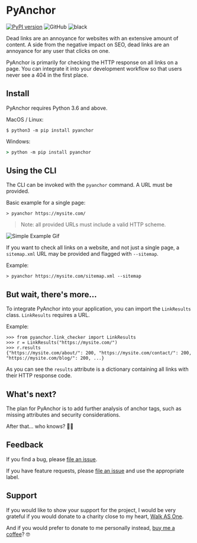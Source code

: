 # PyAnchor

[![PyPI version](https://badge.fury.io/py/pyanchor.svg)](https://badge.fury.io/py/pyanchor) ![GitHub](https://img.shields.io/github/license/endlesstrax/pyanchor) ![black](https://img.shields.io/badge/code%20style-black-000000.svg)

Dead links are an annoyance for websites with an extensive amount of content. A side from the
negative impact on SEO, dead links are an annoyance for any user that clicks on one.

PyAnchor is primarily for checking the HTTP response on all links on a page. You can integrate it
into your development workflow so that users never see a 404 in the first place.

## Install

PyAnchor requires Python 3.6 and above.

MacOS / Linux:

```shell
$ python3 -m pip install pyanchor
```

Windows:

```cmd
> python -m pip install pyanchor
```

## Using the CLI

The CLI can be invoked with the `pyanchor` command. A URL must be provided.

Basic example for a single page:

```shell
> pyanchor https://mysite.com/
```

> Note: all provided URLs must include a valid HTTP scheme.

![Simple Example Gif](/assets/pyanchor-simple-example.gif)

If you want to check all links on a website, and not just a single page, a `sitemap.xml` URL may be
provided and flagged with `--sitemap`.

Example:

```shell
> pyanchor https://mysite.com/sitemap.xml --sitemap
```

## But wait, there's more...

To integrate PyAnchor into your application, you can import the `LinkResults` class. `LinkResults`
requires a URL.

Example:

```
>>> from pyanchor.link_checker import LinkResults
>>> r = LinkResults("https://mysite.com/")
>>> r.results
{"https://mysite.com/about/": 200, "https://mysite.com/contact/": 200, "https://mysite.com/blog/": 200, ...}
```

As you can see the `results` attribute is a dictionary containing all links with their HTTP response
code.

## What's next?

The plan for PyAnchor is to add further analysis of anchor tags, such as missing attributes and
security considerations.

After that... who knows? 🤷‍♂️

## Feedback

If you find a bug, please [file an issue](https://github.com/EndlessTrax/pyanchor/issues).

If you have feature requests, please [file an issue](https://github.com/EndlessTrax/pyanchor/issues)
and use the appropriate label.

## Support

If you would like to show your support for the project, I would be very grateful if you would donate
to a charity close to my heart, [Walk AS One](https://walkasone.org/donate/).

And if you would prefer to donate to me personally instead,
[buy me a coffee](https://ko-fi.com/endlesstrax)? 🤓
